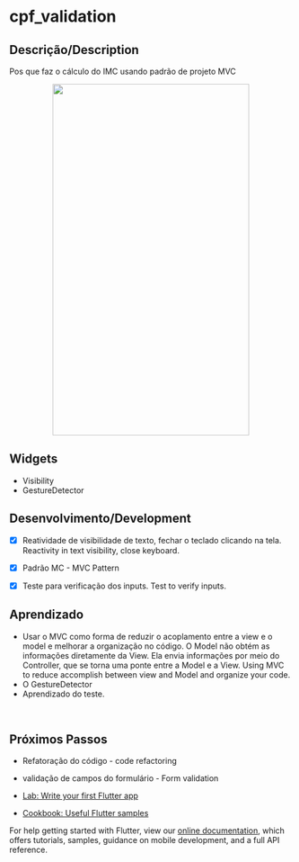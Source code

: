 # cpf_validation

## Descrição/Description
Pos que faz o cálculo do IMC usando padrão de projeto MVC

<p align="center">
    <img width="350" height="625" src="assets/images/screenshot.png">
</p>

## Widgets
- Visibility
- GestureDetector

## Desenvolvimento/Development
- [x] Reatividade de visibilidade de texto, fechar o teclado clicando na tela. Reactivity in text visibility, close keyboard.
- [x] Padrão MC - MVC Pattern
- [x] Teste para verificação dos inputs. Test to verify inputs.


## Aprendizado
- Usar o MVC como forma de reduzir o acoplamento entre a view e o model e melhorar a organização no código.
O Model não obtém as informações diretamente da View. Ela envia informações por meio do Controller, que se torna uma ponte entre a Model e a View. Using MVC to reduce accomplish between view and Model and organize your code.
- O GestureDetector 
- Aprendizado do teste.
<br>

## Próximos Passos
- Refatoração do código - code refactoring
- validação de campos do formulário - Form validation

- [Lab: Write your first Flutter app](https://flutter.dev/docs/get-started/codelab)
- [Cookbook: Useful Flutter samples](https://flutter.dev/docs/cookbook)

For help getting started with Flutter, view our
[online documentation](https://flutter.dev/docs), which offers tutorials,
samples, guidance on mobile development, and a full API reference.